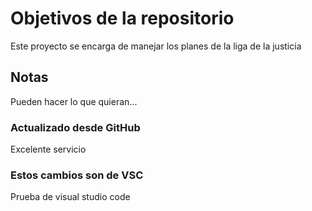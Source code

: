 # Objetivos de la repositorio

Este proyecto se encarga de manejar los planes de la liga de la justicia


## Notas
Pueden hacer lo que quieran...

### Actualizado desde GitHub
Excelente servicio


### Estos cambios son de VSC
Prueba de visual studio code
